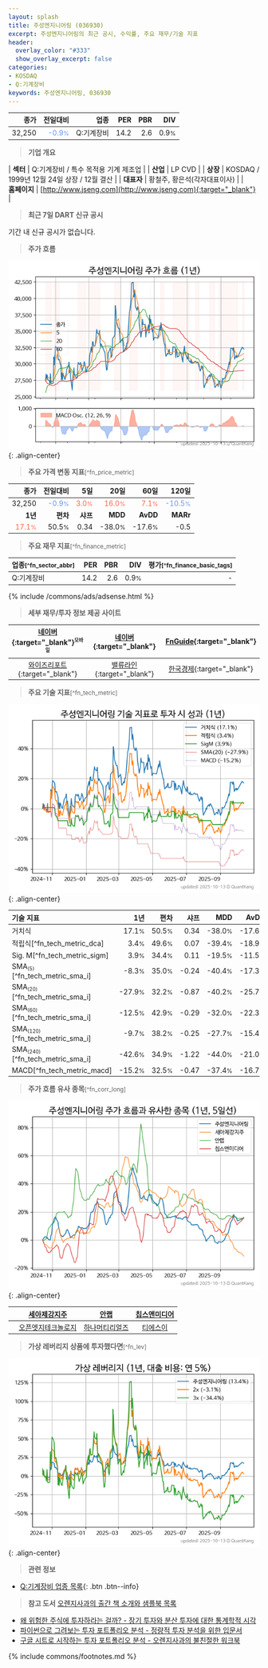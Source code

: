 ```yaml
---
layout: splash
title: 주성엔지니어링 (036930)
excerpt: 주성엔지니어링의 최근 공시, 수익률, 주요 재무/기술 지표
header:
  overlay_color: "#333"
  show_overlay_excerpt: false
categories:
- KOSDAQ
- Q:기계장비
keywords: 주성엔지니어링, 036930
---
```


| **종가** | **전일대비** | **업종** | **PER** | **PBR** | **DIV** |
| -------: | -----------: | -------: | ------: | ------: | ------: |
| 32,250 | <span style="color: cornflowerblue">-0.9<small>%</small></span> | Q:기계장비 | 14.2 | 2.6 | 0.9<small>%</small> |

<!-- more -->


> **기업 개요**<a id="company"></a>

| <span style="white-space:nowrap;">**섹터**</span> | Q:기계장비 / 특수 목적용 기계 제조업 |
| <span style="white-space:nowrap;">**산업**</span> | LP CVD |
| <span style="white-space:nowrap;">**상장**</span> | KOSDAQ / 1999년 12월 24일 상장 / 12월 결산 |
| <span style="white-space:nowrap;">**대표자**</span> | 황철주, 황은석(각자대표이사) |
| <span style="white-space:nowrap;">**홈페이지**</span> | [http://www.jseng.com](http://www.jseng.com){:target="_blank"} |


> **최근 7일 DART 신규 공시**<a id="dart"></a>

기간 내 신규 공시가 없습니다.


> **주가 흐름**<a id="price"></a>

![036930](/stock/images/036930.png){: .align-center}


> **주요 가격 변동 지표**<small>[^fn_price_metric]</small>

| **종가** | **전일대비** | **5일** | **20일** | **60일** | **120일** |
| -------: | -----------: | ------: | -------: | -------: | --------: |
| 32,250 | <span style="color: cornflowerblue">-0.9<small>%</small></span> | <span style="color: tomato">3.0<small>%</small></span> | <span style="color: tomato">16.0<small>%</small></span> | <span style="color: tomato">7.1<small>%</small></span> | <span style="color: cornflowerblue">-10.5<small>%</small></span> |
| **1년** | **편차** | **샤프** | **MDD** | **AvDD** | **MARr** |
| <span style="color: tomato">17.1<small>%</small></span> | 50.5<small>%</small> | 0.34 | -38.0<small>%</small> | -17.6<small>%</small> | -0.5 |


> **주요 재무 지표**<small>[^fn_finance_metric]</small>

| **업종**<small>[^fn_sector_abbr]</small> | **PER** | **PBR** | **DIV** | **평가**<small>[^fn_finance_basic_tags]</small> |
| :--------------------------------------- | ------: | ------: | ------: | ----------------------------------------------: |
| Q:기계장비 | 14.2 | 2.6 | 0.9<small>%</small> | - |



{% include /commons/ads/adsense.html %}

> **세부 재무/투자 정보 제공 사이트**

| [네이버](https://m.stock.naver.com/domestic/stock/036930/finance/summary){:target="_blank"}<sup><small>모바일</small></sup> | [네이버](https://finance.naver.com/item/coinfo.naver?code=036930){:target="_blank"} | [FnGuide](https://comp.fnguide.com/SVO2/ASP/SVD_Invest.asp?gicode=A036930&MenuYn=Y){:target="_blank"} |
| :---: | :---: | :---: |
| [와이즈리포트](https://comp.wisereport.co.kr/company/c1040001.aspx?cmp_cd=036930){:target="_blank"} | [밸류라인](https://www.valueline.co.kr/finance/summary/036930){:target="_blank"} | [한국경제](https://markets.hankyung.com/stock/036930/financial-summary){:target="_blank"} |


> **주요 기술 지표**<small>[^fn_tech_metric]</small>


![036930](/stock/images/036930_tech.png){: .align-center}

| **기술 지표** | **1년** | **편차** | **샤프** | **MDD** | **AvDD** |
| :------------ | ------: | -----------: | -------: | ------: | -------: |
| 거치식 | 17.1<small>%</small> | 50.5<small>%</small> | 0.34 | -38.0<small>%</small> | -17.6<small>%</small> |
| 적립식[^fn_tech_metric_dca] | 3.4<small>%</small> | 49.6<small>%</small> | 0.07 | -39.4<small>%</small> | -18.9<small>%</small> |
| Sig. M[^fn_tech_metric_sigm] | 3.9<small>%</small> | 34.4<small>%</small> | 0.11 | -19.5<small>%</small> | -11.5<small>%</small> |
| SMA<small><sub>(5)</sub></small>[^fn_tech_metric_sma_i] | -8.3<small>%</small> | 35.0<small>%</small> | -0.24 | -40.4<small>%</small> | -17.3<small>%</small> |
| SMA<small><sub>(20)</sub></small>[^fn_tech_metric_sma_i] | -27.9<small>%</small> | 32.2<small>%</small> | -0.87 | -40.2<small>%</small> | -25.7<small>%</small> |
| SMA<small><sub>(60)</sub></small>[^fn_tech_metric_sma_i] | -12.5<small>%</small> | 42.9<small>%</small> | -0.29 | -32.0<small>%</small> | -22.3<small>%</small> |
| SMA<small><sub>(120)</sub></small>[^fn_tech_metric_sma_i] | -9.7<small>%</small> | 38.2<small>%</small> | -0.25 | -27.7<small>%</small> | -15.4<small>%</small> |
| SMA<small><sub>(240)</sub></small>[^fn_tech_metric_sma_i] | -42.6<small>%</small> | 34.9<small>%</small> | -1.22 | -44.0<small>%</small> | -21.0<small>%</small> |
| MACD[^fn_tech_metric_macd] | -15.2<small>%</small> | 32.5<small>%</small> | -0.47 | -37.4<small>%</small> | -16.7<small>%</small> |


> **주가 흐름 유사 종목**<a id="corr"></a><small>[^fn_corr_long]</small>

![036930](/stock/images/036930_corr.png){: .align-center}

|       | [세아제강지주](/003030/) | [안랩](/053800/) | [칩스앤미디어](/094360/) |
| :---: | :------------------------------------: | :------------------------------------: | :------------------------------------: |
|       | [오픈엣지테크놀로지](/394280/) | [하나머티리얼즈](/166090/) | [티에스이](/131290/) |


> **가상 레버리지 상품에 투자했다면**<a id="2x"></a><small>[^fn_lev]</small>

![036930](/stock/images/036930_2x.png){: .align-center}


> **관련 정보**

- [Q:기계장비 업종 목록](/stats/sector/kosdaq_업종_기계장비_종목/){: .btn .btn--info}

> **참고 도서** [오렌지사과의 출간 책 소개와 샘플북 목록](https://kongdori.tistory.com/691)

- [왜 위험한 주식에 투자하라는 걸까? - 장기 투자와 분산 투자에 대한 통계학적 시각](https://kongdori.tistory.com/421)
- [파이썬으로 그려보는 투자 포트폴리오 분석  - 정량적 투자 분석을 위한 입문서](https://kongdori.tistory.com/643)
- [구글 시트로 시작하는 투자 포트폴리오 분석 - 오렌지사과의 불친절한 워크북](https://kongdori.tistory.com/449)


{% include commons/footnotes.md %}